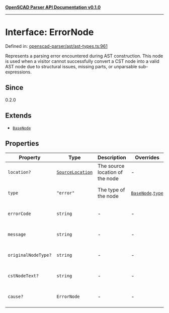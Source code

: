 [**OpenSCAD Parser API Documentation v0.1.0**](../README.md)

***

# Interface: ErrorNode

Defined in: [openscad-parser/ast/ast-types.ts:961](https://github.com/holistic-stack/openscad-tree-sitter/blob/57470856b239e8ae819e2b2fa40ff65d8c04912f/packages/openscad-parser/src/lib/openscad-parser/ast/ast-types.ts#L961)

Represents a parsing error encountered during AST construction.
This node is used when a visitor cannot successfully convert a CST node
into a valid AST node due to structural issues, missing parts, or
unparsable sub-expressions.

## Since

0.2.0

## Extends

- [`BaseNode`](BaseNode.md)

## Properties

| Property | Type | Description | Overrides | Inherited from | Defined in |
| ------ | ------ | ------ | ------ | ------ | ------ |
| <a id="location"></a> `location?` | [`SourceLocation`](SourceLocation.md) | The source location of the node | - | [`BaseNode`](BaseNode.md).[`location`](BaseNode.md#location) | [openscad-parser/ast/ast-types.ts:58](https://github.com/holistic-stack/openscad-tree-sitter/blob/57470856b239e8ae819e2b2fa40ff65d8c04912f/packages/openscad-parser/src/lib/openscad-parser/ast/ast-types.ts#L58) |
| <a id="type"></a> `type` | `"error"` | The type of the node | [`BaseNode`](BaseNode.md).[`type`](BaseNode.md#type) | - | [openscad-parser/ast/ast-types.ts:962](https://github.com/holistic-stack/openscad-tree-sitter/blob/57470856b239e8ae819e2b2fa40ff65d8c04912f/packages/openscad-parser/src/lib/openscad-parser/ast/ast-types.ts#L962) |
| <a id="errorcode"></a> `errorCode` | `string` | - | - | - | [openscad-parser/ast/ast-types.ts:963](https://github.com/holistic-stack/openscad-tree-sitter/blob/57470856b239e8ae819e2b2fa40ff65d8c04912f/packages/openscad-parser/src/lib/openscad-parser/ast/ast-types.ts#L963) |
| <a id="message"></a> `message` | `string` | - | - | - | [openscad-parser/ast/ast-types.ts:964](https://github.com/holistic-stack/openscad-tree-sitter/blob/57470856b239e8ae819e2b2fa40ff65d8c04912f/packages/openscad-parser/src/lib/openscad-parser/ast/ast-types.ts#L964) |
| <a id="originalnodetype"></a> `originalNodeType?` | `string` | - | - | - | [openscad-parser/ast/ast-types.ts:965](https://github.com/holistic-stack/openscad-tree-sitter/blob/57470856b239e8ae819e2b2fa40ff65d8c04912f/packages/openscad-parser/src/lib/openscad-parser/ast/ast-types.ts#L965) |
| <a id="cstnodetext"></a> `cstNodeText?` | `string` | - | - | - | [openscad-parser/ast/ast-types.ts:966](https://github.com/holistic-stack/openscad-tree-sitter/blob/57470856b239e8ae819e2b2fa40ff65d8c04912f/packages/openscad-parser/src/lib/openscad-parser/ast/ast-types.ts#L966) |
| <a id="cause"></a> `cause?` | `ErrorNode` | - | - | - | [openscad-parser/ast/ast-types.ts:967](https://github.com/holistic-stack/openscad-tree-sitter/blob/57470856b239e8ae819e2b2fa40ff65d8c04912f/packages/openscad-parser/src/lib/openscad-parser/ast/ast-types.ts#L967) |
